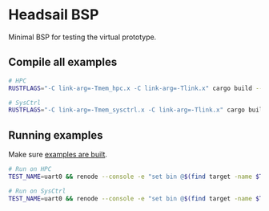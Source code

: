 # Headsail BSP

Minimal BSP for testing the virtual prototype.

## Compile all examples

```sh
# HPC
RUSTFLAGS="-C link-arg=-Tmem_hpc.x -C link-arg=-Tlink.x" cargo build --examples -Fpanic-apb-uart0 -Fhpc-rt -Falloc --target riscv64imac-unknown-none-elf

# SysCtrl
RUSTFLAGS="-C link-arg=-Tmem_sysctrl.x -C link-arg=-Tlink.x" cargo build --examples -Fpanic-apb-uart0 -Fsysctrl-rt --target riscv32im-unknown-none-elf
```

## Running examples

Make sure [examples are built](#compile-all-examples).

```sh
# Run on HPC
TEST_NAME=uart0 && renode --console -e "set bin @$(find target -name $TEST_NAME | grep riscv64); include @../../scripts/2_run_hpc.resc"

# Run on SysCtrl
TEST_NAME=uart0 && renode --console -e "set bin @$(find target -name $TEST_NAME | grep riscv32); include @../../scripts/2_run_sysctrl.resc"
```
